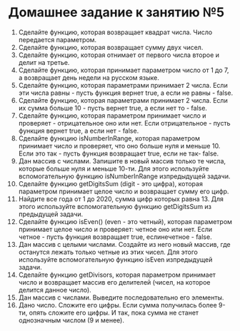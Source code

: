# Домашнее задание к занятию №5

1. Сделайте функцию, которая возвращает квадрат числа. Число передается параметром.
2. Сделайте функцию, которая возвращает сумму двух чисел.
3. Сделайте функцию, которая отнимает от первого числа второе и делит на третье.
4. Сделайте функцию, которая принимает параметром число от 1 до 7, а возвращает день недели на русском языке.
5. Сделайте функцию, которая параметрами принимает 2 числа. Если эти числа равны - пусть функция вернет true, а если не равны - false.
6. Сделайте функцию, которая параметрами принимает 2 числа. Если их сумма больше 10 - пусть вернет true, а если нет то - false.
7. Сделайте функцию, которая параметром принимает число и проверяет - отрицательное оно или нет. Если отрицательное - пусть функция вернет true, а если нет - false.
8. Сделайте функцию isNumberInRange, которая параметром принимает число и проверяет, что оно больше нуля и меньше 10. Если это так - пусть функция возвращает true, если не так- false.
9. Дан массив с числами. Запишите в новый массив только те числа, которые больше нуля и меньше 10-ти. Для этого используйте вспомогательную функцию isNumberInRange изпредыдущей задачи.
10. Сделайте функцию getDigitsSum (digit - это цифра), которая параметром принимает целое число и возвращает сумму его цифр.
11. Найдите все года от 1 до 2020, сумма цифр которых равна 13. Для этого используйте вспомогательную функцию getDigitsSum из предыдущей задачи.
12. Сделайте функцию isEven() (even - это четный), которая параметром принимает целое число и проверяет: четное оно или нет. Если четное - пусть функция возвращает true, еслинечетное - false.
13. Дан массив с целыми числами. Создайте из него новый массив, где останутся лежать только четные из этих чисел. Для этого используйте вспомогательную функцию isEven изпредыдущей задачи.
14. Сделайте функцию getDivisors, которая параметром принимает число и возвращает массив его делителей (чисел, на которое делится данное число).
15. Дан массив с числами. Выведите последовательно его элементы.
16. Дано число. Сложите его цифры. Если сумма получилась более 9-ти, опять сложите его цифры. И так, пока сумма не станет однозначным числом (9 и менее).
